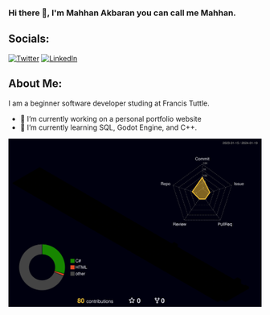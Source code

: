 ### Hi there 👋, I'm Mahhan Akbaran you can call me Mahhan.

## Socials:
<a href="http://www.twitter.com/mahhanakbaran"><img src="https://www.svgrepo.com/show/475689/twitter-color.svg" alt="Twitter" width="35px"/></a>
<a href="https://www.linkedin.com/in/mahhan-akbaran/"><img src="https://www.svgrepo.com/show/448234/linkedin.svg" alt="LinkedIn" width="35px"/></a>


## About Me:
I am a beginner software developer studing at Francis Tuttle.


- 🔭 I’m currently working on a personal portfolio website
- 🌱 I’m currently learning SQL, Godot Engine, and C++.



![](./profile-3d-contrib/profile-night-rainbow.svg)
